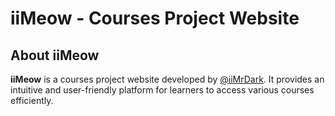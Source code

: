 # iiMeow - Courses Project Website

## About iiMeow
**iiMeow** is a courses project website developed by [@iiMrDark](https://github.com/iiMrDark). It provides an intuitive and user-friendly platform for learners to access various courses efficiently.
